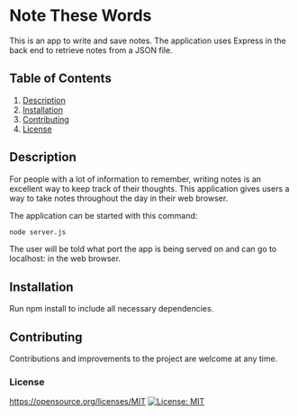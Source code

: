 # Note These Words
This is an app to write and save notes. The application uses Express in the back end to retrieve notes from a JSON file.

## Table of Contents
1. [Description](#description)
2. [Installation](#installation)
3. [Contributing](#contributing)
4. [License](#license)

## Description
For people with a lot of information to remember, writing notes is an excellent way to keep track of their thoughts. This application gives users a way to take notes throughout the day in their web browser. 

The application can be started with this command:

```sh
node server.js
```

The user will be told what port the app is being served on and can go to localhost: in the web browser.

## Installation

Run npm install to include all necessary dependencies.

## Contributing

Contributions and improvements to the project are welcome at any time. 

### License
https://opensource.org/licenses/MIT
[![License: MIT](https://img.shields.io/badge/License-MIT-yellow.svg)](https://opensource.org/licenses/MIT)	